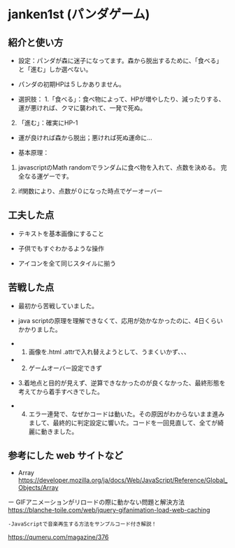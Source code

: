 # janken1st (パンダゲーム)

## 紹介と使い方

  - 設定：パンダが森に迷子になってます。森から脱出するために、「食べる」と「進む」しか選べない。

  - パンダの初期HPは５しかありません。
  
  - 選択肢：
  1.「食べる」：食べ物によって、HPが増やしたり、減ったりする、
  運が悪ければ、クマに襲われて、一発で死ぬ。

  2. 「進む」：確実にHP-1

  - 運が良ければ森から脱出；悪ければ死ぬ運命に...

  - 基本原理：

  1. javascriptのMath randomでランダムに食べ物を入れて、点数を決める。
  完全なる運ゲーです。

  2. if関数により、点数が０になった時点でゲーオーバー


## 工夫した点

  - テキストを基本画像にすること

  - 子供でもすぐわかるような操作

  - アイコンを全て同じスタイルに揃う

## 苦戦した点

  - 最初から苦戦していました。

  - java scriptの原理を理解できなくて、応用が効かなかったのに、4日くらいかかりました。

  - 1. 画像を.html .attrで入れ替えようとして、うまくいかず、、、

  - 2. ゲームオーバー設定できず

  - 3.着地点と目的が見えず、逆算できなかったのが良くなかった、最終形態を考えてから着手すべきでした。

  - 4. エラー連発で、なぜかコードは動いた。その原因がわからないまま進みまして、最終的に判定設定に響いた。コードを一回見直して、全てが綺麗に動きました。


## 参考にした web サイトなど

  - Array
  https://developer.mozilla.org/ja/docs/Web/JavaScript/Reference/Global_Objects/Array
    
  ー  GIFアニメーションがリロードの際に動かない問題と解決方法
  https://blanche-toile.com/web/jquery-gifanimation-load-web-caching

    -JavaScriptで音楽再生する方法をサンプルコード付き解説！
  https://qumeru.com/magazine/376